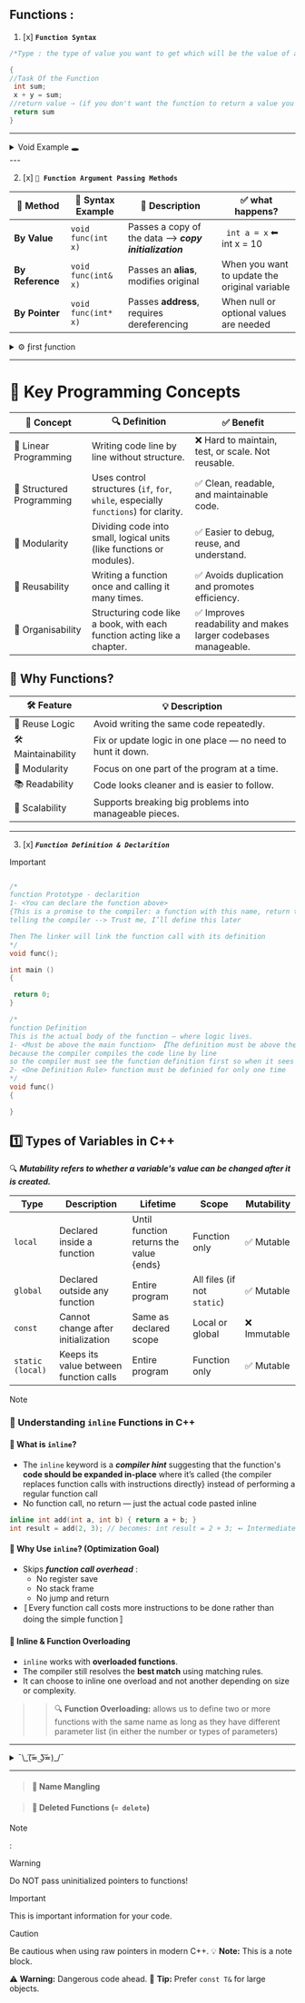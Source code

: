 ## Functions :

1. [x] **`Function Syntax`**
 ```cpp
/*Type : the type of value you want to get which will be the value of a*/ int /*name*/ Adder (/*parameter list or arguments*/ int x, int y)

{
//Task Of the Function
  int sum;
  x + y = sum;
//return value ⇢ (if you don't want the function to return a value you can just put【void】as the【type】of the function)
  return sum
}
```
---
<details>
<summary> Void Example 🕳️ </summary>
	
## We use `void` when we don't need a value from a function, like the code above us ⬆️:
	
```cpp
void Adder (int x, int y)
{
  int sum;
  x + y = sum;
  cout<<sum;
// you can put 【return】or not 
}

```
</details>
---

2.  [x] **` 🔄 Function Argument Passing Methods `**

| 🔹 Method        | 🧠 Syntax Example        | 💬 Description                              | ✅ what happens?                             |
|------------------|--------------------------|---------------------------------------------|------------------------------------------------|
| **By Value**     | `void func(int x)`       | Passes a copy  of the data --> _**copy initialization**_ | ``` int a = x``` ⬅ int x = 10  |
| **By Reference** | `void func(int& x)`    | Passes an **alias**, modifies original      | When you want to update the original variable  | When you want to update the original variable  |
| **By Pointer**   | `void func(int* x)`    | Passes **address**, requires dereferencing  | When null or optional values are needed        | When null or optional values are needed        | 

<details>
<summary> ⚙️ ƒirst ƒunction  </summary>
	
## 📜 Passing by Value & Refrence step by step :
	
```cpp
//3- go through the function and pass values (Copy initialization, Poniter for the value)
int func (int a /*made a copy from x called `a` */, int *ptr /*pointer to an integer, accessing the value at that memory address (in main)*/)
{
  //int a == int x, 
    a++;       // 4- add one to integar a
    *ptr = 5;  // 5- changes x in main to 5
    return a;  
}

//let's go through the code line by line :

int main ()
{
   
    int x = 2;                // 1- assigning x to 2
    int y = func (x, &x);     // 2- y assigned to a value (the value after the function executed)
                              // 6- y = a = 3 
    cout<<x<<" "<<y;          
    return 0;
}
```
Output → 5 3

</details>


---



# 📘 Key Programming Concepts

| 🧠 Concept            | 🔍 Definition                                                                 | ✅ Benefit                                                                 |
|----------------------|--------------------------------------------------------------------------------|---------------------------------------------------------------------------|
| 🔹 Linear Programming | Writing code line by line without structure.                                  | ❌ Hard to maintain, test, or scale. Not reusable.                        |
| 🔹 Structured Programming | Uses control structures (`if`, `for`, `while`, especially `functions`) for clarity.     | ✅ Clean, readable, and maintainable code.                                |
| 🔹 Modularity         | Dividing code into small, logical units (like functions or modules).          | ✅ Easier to debug, reuse, and understand.                                |
| 🔹 Reusability        | Writing a function once and calling it many times.                            | ✅ Avoids duplication and promotes efficiency.                            |
| 🔹 Organisability     | Structuring code like a book, with each function acting like a chapter.       | ✅ Improves readability and makes larger codebases manageable.            |


## 🎯 Why Functions?

| 🛠️ Feature          | 💡 Description                                                  |
|---------------------|-----------------------------------------------------------------|
| 🔁 Reuse Logic       | Avoid writing the same code repeatedly.                        |
| 🛠 Maintainability   | Fix or update logic in one place — no need to hunt it down.    |
| 🧩 Modularity        | Focus on one part of the program at a time.                    |
| 📚 Readability       | Code looks cleaner and is easier to follow.                    |
| 🚀 Scalability       | Supports breaking big problems into manageable pieces.         |
---

3. [x] _**`Function Definition & Declarition `**_

> [!IMPORTANT]
>```cpp
>
>/* 
>function Prototype - declarition
>1- <You can declare the function above>
>{This is a promise to the compiler: a function with this name, return type, and parameter >list exists}
>telling the compiler --> Trust me, I’ll define this later
>
>Then The linker will link the function call with its definition
>*/
>void func();
>
>int main ()
>{
>
>  return 0;
>}
>
>/* 
>function Definition 
>This is the actual body of the function — where logic lives.
>1- <Must be above the main function> 【The definition must be above the function call】
>because the compiler compiles the code line by line
>so the compiler must see the function definition first so when it sees its declaration {in the main function} it can return back to the line where the function is
>2- <One Definition Rule> function must be definied for only one time
>*/
>void func()
>{
>
>}   
>
>
>```
## 1️⃣ Types of Variables in C++
🔍 _**Mutability refers to whether a variable's value can be changed after it is created.**_


| Type            | Description                                                                 | Lifetime               | Scope                    | Mutability  |
|------------------|------------------------------------------------------------------------------|-------------------------|---------------------------|-------------|
| `local`         | Declared inside a function                                                   | Until function returns the value {ends}  | Function only             | ✅ Mutable  |
| `global`        | Declared outside any function                                                | Entire program          | All files (if not `static`) | ✅ Mutable |
| `const`         | Cannot change after initialization                                           | Same as declared scope  | Local or global           | ❌ Immutable |
| `static (local)`| Keeps its value between function calls                                       | Entire program          | Function only             | ✅ Mutable  |




> [!NOTE]
> ### 🧠 Understanding `inline` Functions in C++
>
> #### 🔹 What is `inline`?
> - The `inline` keyword is a _**compiler hint**_ suggesting that the function's **code should be expanded in-place** where it’s called {the compiler replaces function calls with instructions directly} instead of performing a regular function call 
>-  No function call, no return — just the actual code pasted inline
>  ```cpp
> inline int add(int a, int b) { return a + b; }
> int result = add(2, 3); // becomes: int result = 2 + 3; ➻ Intermediate Representation (IR)
> ```
>
> #### 🚀 Why Use `inline`? (Optimization Goal)
> - Skips _**function call overhead**_ :
>   - No register save
>   - No stack frame
>   - No jump and return
> - 〚Every function call costs more instructions to be done rather than doing the simple function〛
> 
> #### 🔄 Inline & Function Overloading
> - `inline` works with **overloaded functions**.
> - The compiler still resolves the **best match** using matching rules.
> - It can choose to inline one overload and not another depending on size or complexity.
>
>>> 🔍 **Function Overloading:** allows us to define two or more functions with the same name as long as they have different parameter list (in either the number or types of parameters) 
---


<details>
<summary> ¯\_(͠≖ ͜ʖ͠≖)_/¯ </summary>

### ***`Function Default Arguments`***
```cpp
int Volume (int x, int y, int z = 1 /* Default argument*/)
{
  int Volume;
  Volume = x * y * z;
  return Volume;
}

int main()
{
  cout<<Volume(2, 5); // passed 2 arguments to a 3 parameters function
  return 0;
}
```
</details>

---
 




> #### 🔹 Name Mangling

> #### 🔹 Deleted Functions (`= delete`)


> [!NOTE]
>  : 
 

> [!WARNING]
> Do NOT pass uninitialized pointers to functions!
 
> [!IMPORTANT]
> This is important information for your code.

> [!CAUTION]
> Be cautious when using raw pointers in modern C++.
> 💡 **Note:** This is a note block.
>
> ⚠️ **Warning:** Dangerous code ahead.
> 🚀 **Tip:** Prefer `const T&` for large objects.
 
